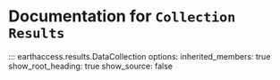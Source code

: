 # Documentation for `Collection Results`

::: earthaccess.results.DataCollection
    options:
      inherited_members: true
    show_root_heading: true
    show_source: false

